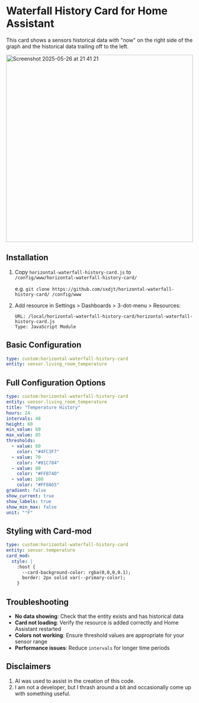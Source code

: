 # Waterfall History Card for Home Assistant

This card shows a sensors historical data with "now" on the right side of the graph and the historical data trailing off to the left.

<img width="504" alt="Screenshot 2025-05-26 at 21 41 21" src="https://github.com/user-attachments/assets/4e253d41-f208-4a29-b5ea-8b4b2513ef80" />

## Installation

1. Copy `horizontal-waterfall-history-card.js` to `/config/www/horizontal-waterfall-history-card/`

   e.g. ```git clone https://github.com/sxdjt/horizontal-waterfall-history-card/ /config/www```

3. Add resource in Settings > Dashboards > 3-dot-menu > Resources:
   ```
   URL: /local/horizontal-waterfall-history-card/horizontal-waterfall-history-card.js
   Type: JavaScript Module
   ```
## Basic Configuration

```yaml
type: custom:horizontal-waterfall-history-card
entity: sensor.living_room_temperature
```

## Full Configuration Options

```yaml
type: custom:horizontal-waterfall-history-card
entity: sensor.living_room_temperature
title: "Temperature History"
hours: 24
intervals: 48
height: 60
min_value: 60
max_value: 85
thresholds:
  - value: 60
    color: "#4FC3F7"
  - value: 70
    color: "#81C784"
  - value: 80
    color: "#FFB74D"
  - value: 100
    color: "#FF8A65"
gradient: false
show_current: true
show_labels: true
show_min_max: false
unit: "°F"
```

## Styling with Card-mod

```yaml
type: custom:horizontal-waterfall-history-card
entity: sensor.temperature
card_mod:
  style: |
    :host {
      --card-background-color: rgba(0,0,0,0.1);
      border: 2px solid var(--primary-color);
    }
```

## Troubleshooting

- **No data showing**: Check that the entity exists and has historical data
- **Card not loading**: Verify the resource is added correctly and Home Assistant restarted
- **Colors not working**: Ensure threshold values are appropriate for your sensor range
- **Performance issues**: Reduce `intervals` for longer time periods 

## Disclaimers

1. AI was used to assist in the creation of this code.
2. I am not a developer, but I thrash around a bit and occasionally come up with something useful.
